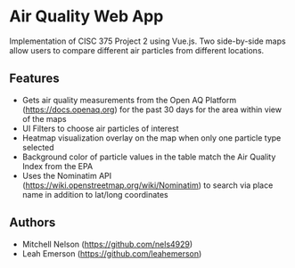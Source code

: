 # Air Quality Web App

Implementation of CISC 375 Project 2 using Vue.js. Two side-by-side maps allow users to compare different air particles from different locations. 

## Features

* Gets air quality measurements from the Open AQ Platform (https://docs.openaq.org) for the past 30 days for the area within view of the maps
* UI Filters to choose air particles of interest
* Heatmap visualization overlay on the map when only one particle type selected
* Background color of particle values in the table match the Air Quality Index from the EPA
* Uses the Nominatim API (https://wiki.openstreetmap.org/wiki/Nominatim) to search via place name in addition to lat/long coordinates

## Authors

* Mitchell Nelson (https://github.com/nels4929)
* Leah Emerson (https://github.com/leahemerson)
